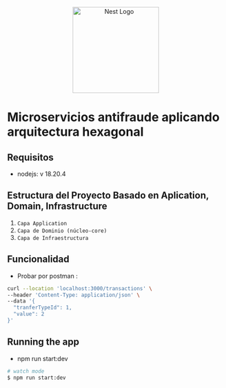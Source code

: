 <p align="center">
  <a href="http://nestjs.com/" target="blank"><img src="https://nestjs.com/img/logo-small.svg" width="200" alt="Nest Logo" /></a>
</p>


# Microservicios antifraude aplicando arquitectura hexagonal 
## Requisitos
- nodejs: v 18.20.4

## Estructura del Proyecto Basado en Aplication, Domain, Infrastructure
1) ``Capa Application``
2) ``Capa de Dominio (núcleo-core)``
3) ``Capa de Infraestructura``

## Funcionalidad
- Probar por postman : 
```bash
curl --location 'localhost:3000/transactions' \
--header 'Content-Type: application/json' \
--data '{
  "tranferTypeId": 1,
  "value": 2
}'

```
## Running the app
- npm run start:dev

```bash
# watch mode
$ npm run start:dev
```
